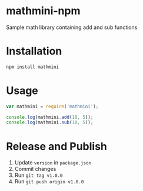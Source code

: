 # mathmini-npm
Sample math library containing add and sub functions

# Installation
```bash
npm install mathmini
```

# Usage
```js
var mathmini = require('mathmini');

console.log(mathmini.add(10, 5));
console.log(mathmini.sub(10, 5));
```

# Release and Publish
1. Update `version` in `package.json`
2. Commit changes
3. Run `git tag v1.0.0`
4. Run `git push origin v1.0.0`
